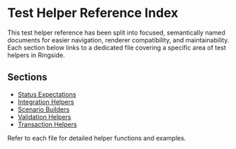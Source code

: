 # Test Helper Reference Index

This test helper reference has been split into focused, semantically named documents for easier navigation, renderer compatibility, and maintainability. Each section below links to a dedicated file covering a specific area of test helpers in Ringside.

## Sections
- [Status Expectations](status-expectations.md)
- [Integration Helpers](integration-helpers.md)
- [Scenario Builders](scenario-builders.md)
- [Validation Helpers](validation-helpers.md)
- [Transaction Helpers](transaction-helpers.md)

Refer to each file for detailed helper functions and examples.
